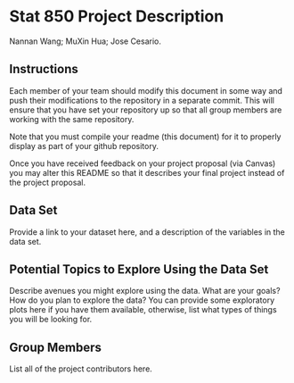 Stat 850 Project Description
================
Nannan Wang; MuXin Hua; Jose Cesario.

## Instructions

Each member of your team should modify this document in some way and
push their modifications to the repository in a separate commit. This
will ensure that you have set your repository up so that all group
members are working with the same repository.

Note that you must compile your readme (this document) for it to
properly display as part of your github repository.

Once you have received feedback on your project proposal (via Canvas)
you may alter this README so that it describes your final project
instead of the project proposal.

## Data Set

Provide a link to your dataset here, and a description of the variables
in the data set.

## Potential Topics to Explore Using the Data Set

Describe avenues you might explore using the data. What are your goals?
How do you plan to explore the data? You can provide some exploratory
plots here if you have them available, otherwise, list what types of
things you will be looking for.

## Group Members

List all of the project contributors here.
